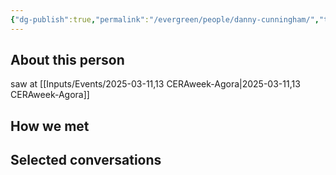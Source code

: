 ```yaml
---
{"dg-publish":true,"permalink":"/evergreen/people/danny-cunningham/","tags":["people"]}
---
```


## About this person
saw at [[Inputs/Events/2025-03-11,13 CERAweek-Agora\|2025-03-11,13 CERAweek-Agora]]

## How we met


## Selected conversations
